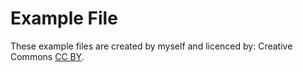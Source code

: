 Example File
============

These example files are created by myself and licenced by:
Creative Commons [CC BY](https://creativecommons.org/licenses/by-sa/4.0/).
